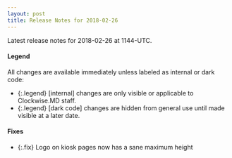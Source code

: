 ```yaml
---
layout: post
title: Release Notes for 2018-02-26
---
```


Latest release notes for 2018-02-26 at 1144-UTC.

<div class='legend' markdown='1'>

#### Legend

All changes are available immediately unless labeled as internal or dark code:

- {:.legend} [internal] changes are only visible or applicable to Clockwise.MD staff.
- {:.legend} [dark code] changes are hidden from general use until made visible at a later date.

</div>


<div class='fixes' markdown='1'>

#### Fixes

- {:.fix} Logo on kiosk pages now has a sane maximum height

</div>
